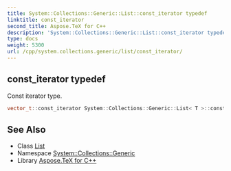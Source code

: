 ```yaml
---
title: System::Collections::Generic::List::const_iterator typedef
linktitle: const_iterator
second_title: Aspose.TeX for C++
description: 'System::Collections::Generic::List::const_iterator typedef. Const iterator type in C++.'
type: docs
weight: 5300
url: /cpp/system.collections.generic/list/const_iterator/
---
```

## const_iterator typedef


Const iterator type.

```cpp
vector_t::const_iterator System::Collections::Generic::List< T >::const_iterator
```

## See Also

* Class [List](../)
* Namespace [System::Collections::Generic](../../)
* Library [Aspose.TeX for C++](../../../)
